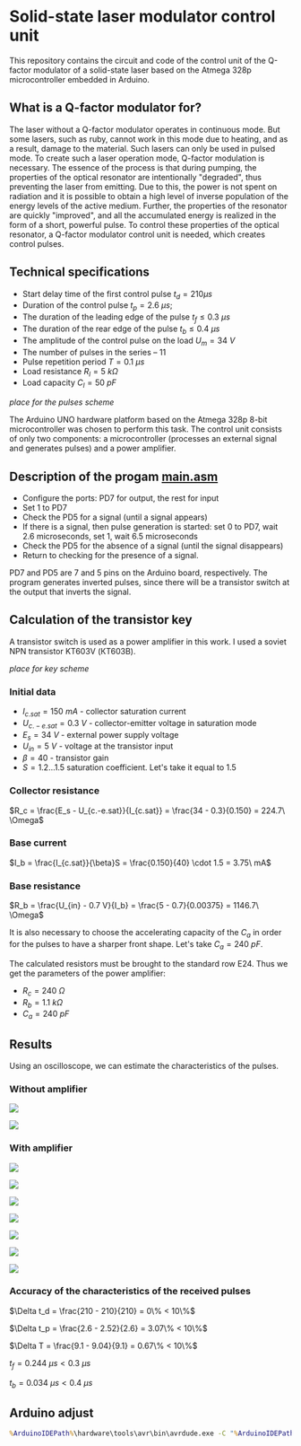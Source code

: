 # Solid-state laser modulator control unit

This repository contains the circuit and code of the control unit of the Q-factor modulator of a solid-state laser based on the Atmega 328p microcontroller embedded in Arduino.

## What is a Q-factor modulator for?

The laser without a Q-factor modulator operates in continuous mode. But some lasers, such as ruby, cannot work in this mode due to heating, and as a result, damage to the material.  Such lasers can only be used in pulsed mode. To create such a laser operation mode, Q-factor modulation is necessary. The essence of the process is that during pumping, the properties of the optical resonator are intentionally "degraded", thus preventing the laser from emitting. Due to this, the power is not spent on radiation and it is possible to obtain a high level of inverse population of the energy levels of the active medium. Further, the properties of the resonator are quickly "improved", and all the accumulated energy is realized in the form of a short, powerful pulse. To control these properties of the optical resonator, a Q-factor modulator control unit is needed, which creates control pulses.

## Technical specifications

- Start delay time of the first control pulse $t_d = 210 \mu s$
- Duration of the control pulse $t_p = 2.6\ \mu s$;
- The duration of the leading edge of the pulse $t_f \le 0.3\ \mu s$
- The duration of the rear edge of the pulse $t_b \le 0.4\ \mu s$
- The amplitude of the control pulse on the load $U_m = 34\ V$
- The number of pulses in the series – 11
- Pulse repetition period $T = 0.1\ \mu s$
- Load resistance $R_l = 5\ k\Omega$
- Load capacity $C_l = 50\ pF$

*place for the pulses scheme*

The Arduino UNO hardware platform based on the Atmega 328p 8-bit microcontroller was chosen to perform this task. The control unit consists of only two components: a microcontroller (processes an external signal and generates pulses) and a power amplifier.

## Description of the progam [main.asm](src/main.asm)

- Configure the ports: PD7 for output, the rest for input
- Set 1 to PD7
- Check the PD5 for a signal (until a signal appears)
- If there is a signal, then pulse generation is started: set 0 to PD7, wait 2.6 microseconds, set 1, wait 6.5 microseconds
- Check the PD5 for the absence of a signal (until the signal disappears)
- Return to checking for the presence of a signal.

PD7 and PD5 are 7 and 5 pins on the Arduino board, respectively.
The program generates inverted pulses, since there will be a transistor switch at the output that inverts the signal.

## Calculation of the transistor key

A transistor switch is used as a power amplifier in this work. I used a soviet NPN transistor KT603V (КТ603В).

*place for key scheme*

### Initial data

- $I_{c.sat} = 150\ mA$ - collector saturation current
- $U_{c.-e.sat} = 0.3\ V$ - collector-emitter voltage in saturation mode
- $E_s = 34\ V$ - external power supply voltage
- $U_{in} = 5\ V$ - voltage at the transistor input
- $\beta = 40$ - transistor gain
- $S = 1.2\ldots1.5$ saturation coefficient. Let's take it equal to 1.5

### Collector resistance

$R_c = \frac{E_s - U_{c.-e.sat}}{I_{c.sat}} = \frac{34 - 0.3}{0.150} = 224.7\ \Omega$

### Base current

$I_b = \frac{I_{c.sat}}{\beta}S = \frac{0.150}{40} \cdot 1.5 = 3.75\ mA$

### Base resistance

$R_b = \frac{U_{in} - 0.7 V}{I_b} = \frac{5 - 0.7}{0.00375} = 1146.7\ \Omega$

It is also necessary to choose the accelerating capacity of the $C_a$ in order for the
pulses to have a sharper front shape. Let's take $C_a = 240\ pF$.

The calculated resistors must be brought to the standard row E24. Thus we get the parameters of the power amplifier:
- $R_c = 240\ \Omega$
- $R_b = 1.1\ k\Omega$
- $C_a = 240\ pF$

## Results

Using an oscilloscope, we can estimate the characteristics of the pulses.

### Without amplifier

![](images/without_amp.png)

![](images/without_amp_2.png)

### With amplifier

![](images/with_amp.png)

![](images/pack_delay.png)

![](images/pulse_period.png)

![](images/pulse_distance.png)

![](images/pulse_width.png)

![](images/pulse_front.png)

![](images/pulse_back.png)

### Accuracy of the characteristics of the received pulses

$\Delta t_d = \frac{210 - 210}{210} = 0\% < 10\%$

$\Delta t_p = \frac{2.6 - 2.52}{2.6} = 3.07\% < 10\%$

$\Delta T = \frac{9.1 - 9.04}{9.1} = 0.67\% < 10\%$

$t_f = 0.244\ \mu s < 0.3\ \mu s$

$t_b = 0.034\ \mu s < 0.4\ \mu s$

## Arduino adjust

```cmd
%ArduinoIDEPath%\hardware\tools\avr\bin\avrdude.exe -C "%ArduinoIDEPath%\hardware\tools\avr\etc\avrdude.conf" -p atmega328p -c arduino -P COM4 -b 115200 -U flash:w:"$(ProjectDir)Debug\$(TargetName).hex":i
```